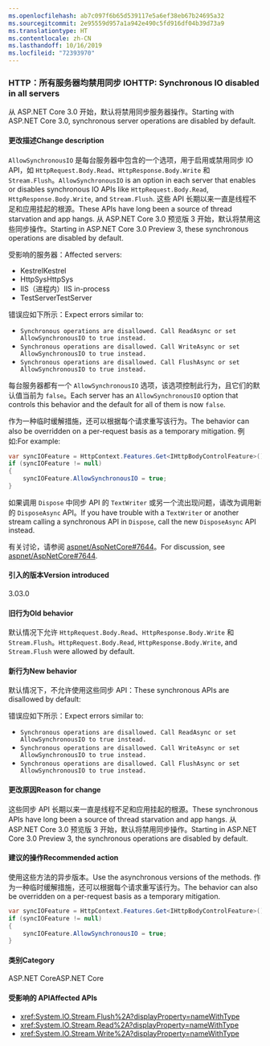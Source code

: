 ```yaml
---
ms.openlocfilehash: ab7c097f6b65d539117e5a6ef38eb67b24695a32
ms.sourcegitcommit: 2e95559d957a1a942e490c5fd916df04b39d73a9
ms.translationtype: HT
ms.contentlocale: zh-CN
ms.lasthandoff: 10/16/2019
ms.locfileid: "72393970"
---
```

### <a name="http-synchronous-io-disabled-in-all-servers"></a><span data-ttu-id="e6d1f-101">HTTP：所有服务器均禁用同步 IO</span><span class="sxs-lookup"><span data-stu-id="e6d1f-101">HTTP: Synchronous IO disabled in all servers</span></span>

<span data-ttu-id="e6d1f-102">从 ASP.NET Core 3.0 开始，默认将禁用同步服务器操作。</span><span class="sxs-lookup"><span data-stu-id="e6d1f-102">Starting with ASP.NET Core 3.0, synchronous server operations are disabled by default.</span></span>

#### <a name="change-description"></a><span data-ttu-id="e6d1f-103">更改描述</span><span class="sxs-lookup"><span data-stu-id="e6d1f-103">Change description</span></span>

<span data-ttu-id="e6d1f-104">`AllowSynchronousIO` 是每台服务器中包含的一个选项，用于启用或禁用同步 IO API，如 `HttpRequest.Body.Read`、`HttpResponse.Body.Write` 和 `Stream.Flush`。</span><span class="sxs-lookup"><span data-stu-id="e6d1f-104">`AllowSynchronousIO` is an option in each server that enables or disables synchronous IO APIs like `HttpRequest.Body.Read`, `HttpResponse.Body.Write`, and `Stream.Flush`.</span></span> <span data-ttu-id="e6d1f-105">这些 API 长期以来一直是线程不足和应用挂起的根源。</span><span class="sxs-lookup"><span data-stu-id="e6d1f-105">These APIs have long been a source of thread starvation and app hangs.</span></span> <span data-ttu-id="e6d1f-106">从 ASP.NET Core 3.0 预览版 3 开始，默认将禁用这些同步操作。</span><span class="sxs-lookup"><span data-stu-id="e6d1f-106">Starting in ASP.NET Core 3.0 Preview 3, these synchronous operations are disabled by default.</span></span>

<span data-ttu-id="e6d1f-107">受影响的服务器：</span><span class="sxs-lookup"><span data-stu-id="e6d1f-107">Affected servers:</span></span>

- <span data-ttu-id="e6d1f-108">Kestrel</span><span class="sxs-lookup"><span data-stu-id="e6d1f-108">Kestrel</span></span>
- <span data-ttu-id="e6d1f-109">HttpSys</span><span class="sxs-lookup"><span data-stu-id="e6d1f-109">HttpSys</span></span>
- <span data-ttu-id="e6d1f-110">IIS（进程内）</span><span class="sxs-lookup"><span data-stu-id="e6d1f-110">IIS in-process</span></span>
- <span data-ttu-id="e6d1f-111">TestServer</span><span class="sxs-lookup"><span data-stu-id="e6d1f-111">TestServer</span></span>

<span data-ttu-id="e6d1f-112">错误应如下所示：</span><span class="sxs-lookup"><span data-stu-id="e6d1f-112">Expect errors similar to:</span></span>

- `Synchronous operations are disallowed. Call ReadAsync or set AllowSynchronousIO to true instead.`
- `Synchronous operations are disallowed. Call WriteAsync or set AllowSynchronousIO to true instead.`
- `Synchronous operations are disallowed. Call FlushAsync or set AllowSynchronousIO to true instead.`

<span data-ttu-id="e6d1f-113">每台服务器都有一个 `AllowSynchronousIO` 选项，该选项控制此行为，且它们的默认值当前为 `false`。</span><span class="sxs-lookup"><span data-stu-id="e6d1f-113">Each server has an `AllowSynchronousIO` option that controls this behavior and the default for all of them is now `false`.</span></span>

<span data-ttu-id="e6d1f-114">作为一种临时缓解措施，还可以根据每个请求重写该行为。</span><span class="sxs-lookup"><span data-stu-id="e6d1f-114">The behavior can also be overridden on a per-request basis as a temporary mitigation.</span></span> <span data-ttu-id="e6d1f-115">例如:</span><span class="sxs-lookup"><span data-stu-id="e6d1f-115">For example:</span></span>

```csharp
var syncIOFeature = HttpContext.Features.Get<IHttpBodyControlFeature>();
if (syncIOFeature != null)
{
    syncIOFeature.AllowSynchronousIO = true;
}
```

<span data-ttu-id="e6d1f-116">如果调用 `Dispose` 中同步 API 的 `TextWriter` 或另一个流出现问题，请改为调用新的 `DisposeAsync` API。</span><span class="sxs-lookup"><span data-stu-id="e6d1f-116">If you have trouble with a `TextWriter` or another stream calling a synchronous API in `Dispose`, call the new `DisposeAsync` API instead.</span></span>

<span data-ttu-id="e6d1f-117">有关讨论，请参阅 [aspnet/AspNetCore#7644](https://github.com/aspnet/AspNetCore/issues/7644)。</span><span class="sxs-lookup"><span data-stu-id="e6d1f-117">For discussion, see [aspnet/AspNetCore#7644](https://github.com/aspnet/AspNetCore/issues/7644).</span></span>

#### <a name="version-introduced"></a><span data-ttu-id="e6d1f-118">引入的版本</span><span class="sxs-lookup"><span data-stu-id="e6d1f-118">Version introduced</span></span>

<span data-ttu-id="e6d1f-119">3.0</span><span class="sxs-lookup"><span data-stu-id="e6d1f-119">3.0</span></span>

#### <a name="old-behavior"></a><span data-ttu-id="e6d1f-120">旧行为</span><span class="sxs-lookup"><span data-stu-id="e6d1f-120">Old behavior</span></span>

<span data-ttu-id="e6d1f-121">默认情况下允许 `HttpRequest.Body.Read`、`HttpResponse.Body.Write` 和 `Stream.Flush`。</span><span class="sxs-lookup"><span data-stu-id="e6d1f-121">`HttpRequest.Body.Read`, `HttpResponse.Body.Write`, and `Stream.Flush` were allowed by default.</span></span>

#### <a name="new-behavior"></a><span data-ttu-id="e6d1f-122">新行为</span><span class="sxs-lookup"><span data-stu-id="e6d1f-122">New behavior</span></span>

<span data-ttu-id="e6d1f-123">默认情况下，不允许使用这些同步 API：</span><span class="sxs-lookup"><span data-stu-id="e6d1f-123">These synchronous APIs are disallowed by default:</span></span> 

<span data-ttu-id="e6d1f-124">错误应如下所示：</span><span class="sxs-lookup"><span data-stu-id="e6d1f-124">Expect errors similar to:</span></span>

- `Synchronous operations are disallowed. Call ReadAsync or set AllowSynchronousIO to true instead.`
- `Synchronous operations are disallowed. Call WriteAsync or set AllowSynchronousIO to true instead.`
- `Synchronous operations are disallowed. Call FlushAsync or set AllowSynchronousIO to true instead.`

#### <a name="reason-for-change"></a><span data-ttu-id="e6d1f-125">更改原因</span><span class="sxs-lookup"><span data-stu-id="e6d1f-125">Reason for change</span></span>

<span data-ttu-id="e6d1f-126">这些同步 API 长期以来一直是线程不足和应用挂起的根源。</span><span class="sxs-lookup"><span data-stu-id="e6d1f-126">These synchronous APIs have long been a source of thread starvation and app hangs.</span></span> <span data-ttu-id="e6d1f-127">从 ASP.NET Core 3.0 预览版 3 开始，默认将禁用同步操作。</span><span class="sxs-lookup"><span data-stu-id="e6d1f-127">Starting in ASP.NET Core 3.0 Preview 3, the synchronous operations are disabled by default.</span></span>

#### <a name="recommended-action"></a><span data-ttu-id="e6d1f-128">建议的操作</span><span class="sxs-lookup"><span data-stu-id="e6d1f-128">Recommended action</span></span>

<span data-ttu-id="e6d1f-129">使用这些方法的异步版本。</span><span class="sxs-lookup"><span data-stu-id="e6d1f-129">Use the asynchronous versions of the methods.</span></span> <span data-ttu-id="e6d1f-130">作为一种临时缓解措施，还可以根据每个请求重写该行为。</span><span class="sxs-lookup"><span data-stu-id="e6d1f-130">The behavior can also be overridden on a per-request basis as a temporary mitigation.</span></span>

```csharp
var syncIOFeature = HttpContext.Features.Get<IHttpBodyControlFeature>();
if (syncIOFeature != null)
{
    syncIOFeature.AllowSynchronousIO = true;
}
```

#### <a name="category"></a><span data-ttu-id="e6d1f-131">类别</span><span class="sxs-lookup"><span data-stu-id="e6d1f-131">Category</span></span>

<span data-ttu-id="e6d1f-132">ASP.NET Core</span><span class="sxs-lookup"><span data-stu-id="e6d1f-132">ASP.NET Core</span></span>

#### <a name="affected-apis"></a><span data-ttu-id="e6d1f-133">受影响的 API</span><span class="sxs-lookup"><span data-stu-id="e6d1f-133">Affected APIs</span></span>

- <xref:System.IO.Stream.Flush%2A?displayProperty=nameWithType>
- <xref:System.IO.Stream.Read%2A?displayProperty=nameWithType>
- <xref:System.IO.Stream.Write%2A?displayProperty=nameWithType>

<!--

#### Affected APIs

- `Overload:System.IO.Stream.Flush`
- `Overload:System.IO.Stream.Read`
- `Overload:System.IO.Stream.Write`

-->
